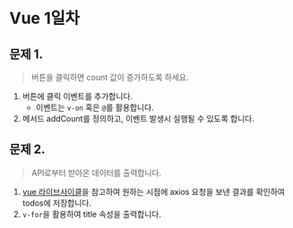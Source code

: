 # Vue 1일차

## 문제 1. 

> 버튼을 클릭하면 count 값이 증가하도록 하세요. 

1. 버튼에 클릭 이벤트를 추가합니다.
   * 이벤트는 `v-on` 혹은 `@`를 활용합니다.
2. 메서드 addCount를 정의하고, 이벤트 발생시 실행될 수 있도록 합니다.

## 문제 2. 

> API로부터 받아온 데이터를 출력합니다.

1. [vue 라이브사이클](https://kr.vuejs.org/v2/guide/instance.html#%EB%9D%BC%EC%9D%B4%ED%94%84%EC%82%AC%EC%9D%B4%ED%81%B4-%EB%8B%A4%EC%9D%B4%EC%96%B4%EA%B7%B8%EB%9E%A8)을 참고하여 원하는 시점에 axios 요청을 보낸 결과를 확인하여 todos에 저장합니다.
2. `v-for`을 활용하여 title 속성을 출력합니다.



